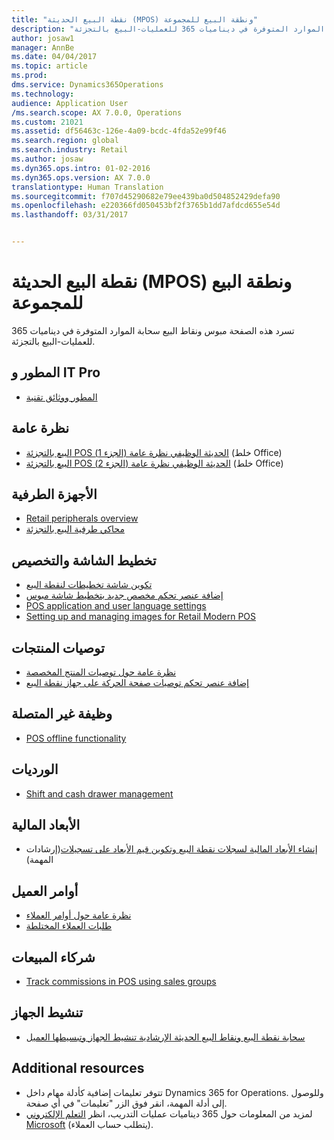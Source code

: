 ```yaml
---
title: "نقطة البيع الحديثة (MPOS) ونطقة البيع للمجموعة"
description: "تسرد هذه الصفحة مبوس ونقاط البيع سحابة الموارد المتوفرة في ديناميات 365 للعمليات-البيع بالتجزئة."
author: josaw1
manager: AnnBe
ms.date: 04/04/2017
ms.topic: article
ms.prod: 
dms.service: Dynamics365Operations
ms.technology: 
audience: Application User
/ms.search.scope: AX 7.0.0, Operations
ms.custom: 21021
ms.assetid: df56463c-126e-4a09-bcdc-4fda52e99f46
ms.search.region: global
ms.search.industry: Retail
ms.author: josaw
ms.dyn365.ops.intro: 01-02-2016
ms.dyn365.ops.version: AX 7.0.0
translationtype: Human Translation
ms.sourcegitcommit: f707d45290682e79ee439ba0d504852429defa90
ms.openlocfilehash: e220366fd050453bf2f3765b1dd7afdcd655e54d
ms.lasthandoff: 03/31/2017


---
```


# <a name="modern-point-of-sale-mpos-and-cloud-pos"></a>نقطة البيع الحديثة (MPOS) ونطقة البيع للمجموعة

تسرد هذه الصفحة مبوس ونقاط البيع سحابة الموارد المتوفرة في ديناميات 365 للعمليات-البيع بالتجزئة.

<a name="developer-and-it-pro"></a>المطور و IT Pro
--------------------

-   [المطور ووثائق تقنية](dev-itpro/dev-retail-home-page.md)

## <a name="overview"></a>نظرة عامة
-   [البيع بالتجزئة POS الحديثة الوظيفي نظرة عامة (الجزء 1)](https://mix.office.com/watch/1mhlvuetfyue6) (خلط Office)
-   [البيع بالتجزئة POS الحديثة الوظيفي نظرة عامة (الجزء 2)](https://mix.office.com/watch/ln8lkpiqwrhr) (خلط Office)

## <a name="hardware-peripherals"></a>الأجهزة الطرفية
-   [Retail peripherals overview](retail-peripherals-overview.md)
-   [محاكي طرفية البيع بالتجزئة](retail-peripheral-simulator.md)

## <a name="screen-layout-and-customization"></a>تخطيط الشاشة والتخصيص
-   [تكوين شاشة تخطيطات لنقطة البيع](pos-screen-layouts.md)
-   [إضافة عنصر تحكم مخصص جديد بتخطيط شاشة مبوس](dev-itpro/add-new-custom-control-mpos-screen-layout.md)
-   [POS application and user language settings](pos-application-user-language-settings.md)
-   [Setting up and managing images for Retail Modern POS](set-up-manage-images-retail-mpos.md)

## <a name="product-recommendations"></a>توصيات المنتجات
-   [نظرة عامة حول توصيات المنتج المخصصة](personalized-product-recommendations.md)
-   [إضافة عنصر تحكم توصيات صفحة الحركة على جهاز نقطة البيع](add-recommendations-control-pos-screen.md)

## <a name="offline-functionality"></a>وظيفة غير المتصلة
-   [POS offline functionality](pos-offline-functionality.md)

## <a name="shifts"></a>الورديات
-   [Shift and cash drawer management](shift-drawer-management.md)

## <a name="financial-dimensions"></a>الأبعاد المالية
-   [إنشاء الأبعاد المالية لسجلات نقطة البيع وتكوين قيم الأبعاد على تسجيلات](http://ax.help.dynamics.com/en/wiki/create-financial-dimensions-for-pos-registers-and-configure-dimension-values-on-registers/)(إرشادات المهمة)

## <a name="customer-orders"></a>أوامر العميل
-   [نظرة عامة حول أوامر العملاء](customer-orders-overview.md)
-   [طلبات العملاء المختلطة](hybrid-customer-orders.md)

## <a name="sales-associates"></a>شركاء المبيعات
-   [Track commissions in POS using sales groups](pos-sales-groups-track-commissions.md)

## <a name="device-activation"></a>تنشيط الجهاز
-   [سحابة نقطة البيع ونقاط البيع الحديثة الإرشادية تنشيط الجهاز وتبسيطها العميل](retail-modern-pos-device-activation.md)

## <a name="additional-resources"></a>[]()Additional resources
-   تتوفر تعليمات إضافية كأدلة مهام داخل Dynamics 365 for Operations. وللوصول إلى أدلة المهمة، انقر فوق الزر "تعليمات" في أي صفحة.
-   لمزيد من المعلومات حول 365 ديناميات عمليات التدريب، انظر [التعلم الإلكتروني Microsoft](https://mbs2.microsoft.com/members/elearning/dynamicstrainingcert.aspx) (يتطلب حساب العملاء).

 


